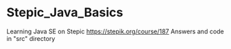 # Stepic_Java_Basics
Learning Java SE on Stepic https://stepik.org/course/187
Answers and code in "src" directory
